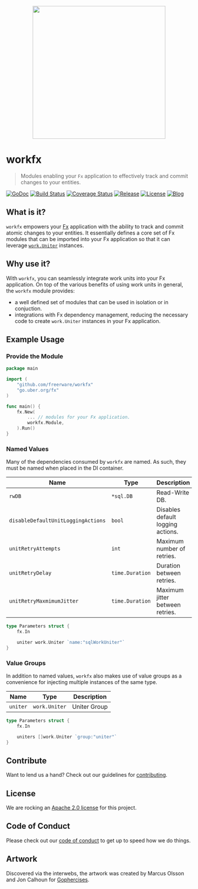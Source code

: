 <p align="center"><img src="https://gophercises.com/img/gophercises_jumping.gif" width="360"></p>

# workfx
> Modules enabling your `Fx` application to effectively track and commit changes to your entities.

[![GoDoc][doc-img]][doc] [![Build Status][ci-img]][ci] [![Coverage Status][coverage-img]][coverage] [![Release][release-img]][release] [![License][license-img]][license] [![Blog][blog-img]][blog]

## What is it?

`workfx` empowers your [Fx][fx] application with the ability to track and commit atomic changes to your entities. It essentially defines a core set of Fx modules that can be imported into your Fx application so that it can leverage [`work.Uniter`][uniter-doc] instances.

## Why use it?

With `workfx`, you can seamlessly integrate work units into your Fx application. On top of the various benefits of using work units in general, the `workfx` module provides:

- a well defined set of modules that can be used in isolation or in conjuction.
- integrations with Fx dependency management, reducing the necessary code to create `work.Uniter` instances in your Fx application.

## Example Usage

### Provide the Module

```go
package main

import (
	"github.com/freerware/workfx"
	"go.uber.org/fx"
)

func main() {
	fx.New(
		... // modules for your Fx application.
		workfx.Module,
	).Run()
}
```

### Named Values

Many of the dependencies consumed by `workfx` are named. As such, they must be named when placed in the DI container.


| Name                               | Type            | Description                       | Optional? |
| ---------------------------------- | --------------- | --------------------------------- | --------- |
| `rwDB`                             | `*sql.DB`       | Read-Write DB.                    | yes       |
| `disableDefaultUnitLoggingActions` | `bool`          | Disables default logging actions. | yes       |
| `unitRetryAttempts`                | `int`           | Maximum number of retries.        | yes       |
| `unitRetryDelay`                   | `time.Duration` | Duration between retries.         | yes       |
| `unitRetryMaxmimumJitter`          | `time.Duration` | Maximum jitter between retries.   | yes       |

```go
type Parameters struct {
	fx.In

	uniter work.Uniter `name:"sqlWorkUniter"`
}
```

### Value Groups

In addition to named values, `workfx` also makes use of value groups as a convenience for injecting multiple instances of the same type.

| Name                   | Type          | Description       |
| ---------------------- | ------------- | ----------------- |
| `uniter`               | `work.Uniter` | Uniter Group      |


```go
type Parameters struct {
	fx.In

	uniters []work.Uniter `group:"uniter"`
}
```

## Contribute

Want to lend us a hand? Check out our guidelines for [contributing][contributing].

## License

We are rocking an [Apache 2.0 license][apache-license] for this project.

## Code of Conduct

Please check out our [code of conduct][code-of-conduct] to get up to speed how we do things.

## Artwork

Discovered via the interwebs, the artwork was created by Marcus Olsson and Jon Calhoun for [Gophercises][gophercises].

[fx]: https://github.com/uber-go/fx
[uniter-doc]: https://godoc.org/github.com/freerware/work#Uniter
[doc-img]: https://godoc.org/github.com/freerware/workfx?status.svg
[doc]: https://godoc.org/github.com/freerware/workfx
[ci-img]: https://travis-ci.org/freerware/workfx.svg?branch=master
[ci]: https://travis-ci.org/freerware/workfx
[coverage-img]: https://coveralls.io/repos/github/freerware/workfx/badge.svg?branch=master
[coverage]: https://coveralls.io/github/freerware/workfx?branch=master
[license]: https://opensource.org/licenses/Apache-2.0
[license-img]: https://img.shields.io/badge/License-Apache%202.0-blue.svg
[contributing]: https://github.com/freerware/workfx/blob/master/CONTRIBUTING.md
[apache-license]: https://github.com/freerware/workfx/blob/master/LICENSE.txt
[code-of-conduct]: https://github.com/freerware/workfx/blob/master/CODE_OF_CONDUCT.md
[gophercises]: https://gophercises.com
[release]: https://github.com/freerware/workfx/releases
[release-img]: https://img.shields.io/github/tag/freerware/workfx.svg?label=version
[blog]: https://medium.com/@freerjm/work-units-ec2da48cf574
[blog-img]: https://img.shields.io/badge/blog-medium-lightgrey
